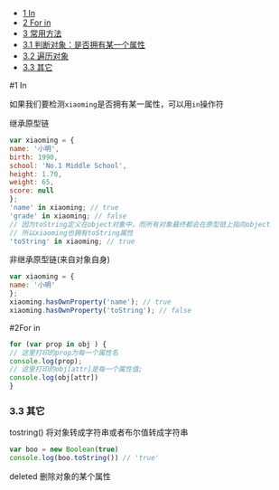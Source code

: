 
- [1 In ](#3-es6方法)
- [ 2 For in ](#2-Forin)
- [3 常用方法](#3-常用方法)
- [3.1 判断对象：是否拥有某一个属性](#31-判断对象：是否拥有某一个属性)
- [3.2 遍历对象 ](#32-遍历对象)
- [3.3 其它](#33-其它)

#1 In

如果我们要检测`xiaoming`是否拥有某一属性，可以用`in`操作符

继承原型链

```js
var xiaoming = {
name: '小明',
birth: 1990,
school: 'No.1 Middle School',
height: 1.70,
weight: 65,
score: null
};
'name' in xiaoming; // true
'grade' in xiaoming; // false
// 因为toString定义在object对象中，而所有对象最终都会在原型链上指向object
// 所以xiaoming也拥有toString属性
'toString' in xiaoming; // true
```

非继承原型链(来自对象自身)

```js
var xiaoming = {
name: '小明'
};
xiaoming.hasOwnProperty('name'); // true
xiaoming.hasOwnProperty('toString'); // false
```

#2For in

```js
for (var prop in obj ) {
// 这里打印的prop为每一个属性名
console.log(prop);
// 这里打印的obj[attr]是每一个属性值;
console.log(obj[attr])
}
```



### 3.3 其它

tostring() 将对象转成字符串或者布尔值转成字符串

```js
var boo = new Boolean(true)
console.log(boo.toString()) // 'true'
```



deleted 删除对象的某个属性